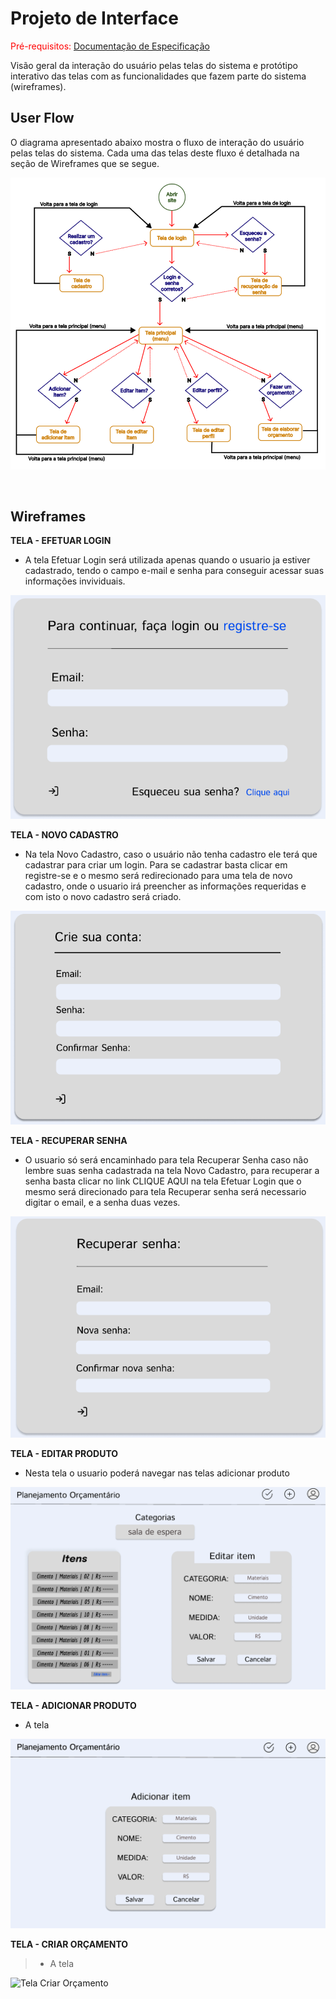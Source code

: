 
# Projeto de Interface

<span style="color:red">Pré-requisitos: <a href="2-Especificação do Projeto.md"> Documentação de Especificação</a></span>

Visão geral da interação do usuário pelas telas do sistema e protótipo interativo das telas com as funcionalidades que fazem parte do sistema (wireframes).


## User Flow

O diagrama apresentado abaixo mostra o fluxo de interação do usuário pelas telas do sistema. Cada uma das telas deste fluxo é detalhada na seção de Wireframes que se segue.

![Exemplo de UserFlow](img/userflow.png)

<br />

## Wireframes


**TELA - EFETUAR LOGIN**
- A tela Efetuar Login será utilizada apenas quando o usuario ja estiver cadastrado, tendo o campo e-mail e senha para conseguir acessar suas informações invividuais.
 
 
![Tela Login](https://github.com/ICEI-PUC-Minas-PMV-ADS/pmv-ads-2022-2-e1-proj-web-t7-planejamento-orcamentario/blob/main/docs/img/TelaLogin.png)
 
 
 **TELA - NOVO CADASTRO**
 - Na tela Novo Cadastro, caso o usuário não tenha cadastro ele terá que cadastrar para criar um login. Para se cadastrar basta clicar em registre-se e o mesmo será redirecionado para uma tela de novo cadastro, onde o usuario irá preencher as informações requeridas e com isto o novo cadastro será criado.
 
 ![Tela Novo Cadastro](https://github.com/ICEI-PUC-Minas-PMV-ADS/pmv-ads-2022-2-e1-proj-web-t7-planejamento-orcamentario/blob/main/docs/img/TelaCadastro.png)
 
 
 **TELA - RECUPERAR SENHA**
- O usuario só será encaminhado para tela Recuperar Senha caso não lembre suas senha cadastrada na tela Novo Cadastro, para recuperar a senha basta clicar no link CLIQUE AQUI na tela Efetuar Login que o mesmo será direcionado para tela Recuperar senha será necessario digitar o email, e a senha duas vezes.
 
![Tela Recuperar Senha](https://github.com/ICEI-PUC-Minas-PMV-ADS/pmv-ads-2022-2-e1-proj-web-t7-planejamento-orcamentario/blob/main/docs/img/TelaRecuperaSenha.png)


**TELA - EDITAR PRODUTO**
- Nesta tela o usuario poderá navegar nas telas adicionar produto

![Tela Editar Produto](https://github.com/ICEI-PUC-Minas-PMV-ADS/pmv-ads-2022-2-e1-proj-web-t7-planejamento-orcamentario/blob/main/docs/img/TelaEditar.png)


**TELA - ADICIONAR PRODUTO**
- A tela

![Tela Adicionar Produto](https://github.com/ICEI-PUC-Minas-PMV-ADS/pmv-ads-2022-2-e1-proj-web-t7-planejamento-orcamentario/blob/main/docs/img/TelaAdicionar.png)


**TELA - CRIAR ORÇAMENTO**
> - A tela

![Tela Criar Orçamento](https://github.com/ICEI-PUC-Minas-PMV-ADS/pmv-ads-2022-2-e1-proj-web-t7-planejamento-orcamentario/blob/main/docs/img/TelaOrçamento.png)


